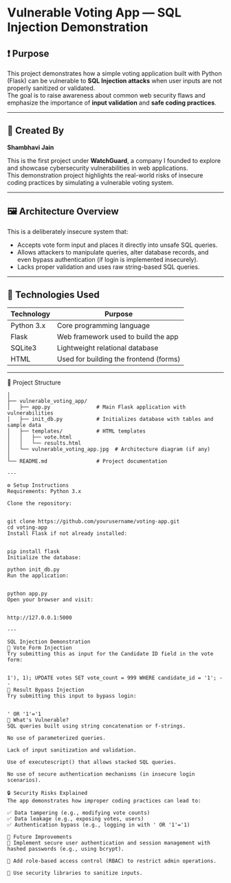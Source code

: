 # Vulnerable Voting App — SQL Injection Demonstration

## ❗ Purpose

This project demonstrates how a simple voting application built with Python (Flask) can be vulnerable to **SQL Injection attacks** when user inputs are not properly sanitized or validated.  
The goal is to raise awareness about common web security flaws and emphasize the importance of **input validation** and **safe coding practices**.

---

## 👤 Created By

**Shambhavi Jain**

This is the first project under **WatchGuard**, a company I founded to explore and showcase cybersecurity vulnerabilities in web applications.  
This demonstration project highlights the real-world risks of insecure coding practices by simulating a vulnerable voting system.

---

## 🖼️ Architecture Overview

This is a deliberately insecure system that:

- Accepts vote form input and places it directly into unsafe SQL queries.
- Allows attackers to manipulate queries, alter database records, and even bypass authentication (if login is implemented insecurely).
- Lacks proper validation and uses raw string-based SQL queries.

---

## 🧰 Technologies Used

| Technology | Purpose                                |
|------------|----------------------------------------|
| Python 3.x | Core programming language              |
| Flask      | Web framework used to build the app    |
| SQLite3    | Lightweight relational database        |
| HTML       | Used for building the frontend (forms) |

---

📁 Project Structure

```plaintext
│
├── vulnerable_voting_app/
│   ├── app.py               # Main Flask application with vulnerabilities
│   ├── init_db.py           # Initializes database with tables and sample data
│   ├── templates/           # HTML templates
│   │   ├── vote.html
│   │   └── results.html
│   └── vulnerable_voting_app.jpg  # Architecture diagram (if any)
│
└── README.md                # Project documentation

---

⚙️ Setup Instructions
Requirements: Python 3.x

Clone the repository:


git clone https://github.com/yourusername/voting-app.git
cd voting-app
Install Flask if not already installed:


pip install flask
Initialize the database:

python init_db.py
Run the application:


python app.py
Open your browser and visit:


http://127.0.0.1:5000

---

SQL Injection Demonstration
📝 Vote Form Injection
Try submitting this as input for the Candidate ID field in the vote form:


1'), 1); UPDATE votes SET vote_count = 999 WHERE candidate_id = '1'; --
🔐 Result Bypass Injection
Try submitting this input to bypass login:


' OR '1'='1
🧱 What's Vulnerable?
SQL queries built using string concatenation or f-strings.

No use of parameterized queries.

Lack of input sanitization and validation.

Use of executescript() that allows stacked SQL queries.

No use of secure authentication mechanisms (in insecure login scenarios).

🔒 Security Risks Explained
The app demonstrates how improper coding practices can lead to:

✅ Data tampering (e.g., modifying vote counts)
✅ Data leakage (e.g., exposing votes, users)
✅ Authentication bypass (e.g., logging in with ' OR '1'='1)

🔮 Future Improvements
🔐 Implement secure user authentication and session management with hashed passwords (e.g., using bcrypt).

👥 Add role-based access control (RBAC) to restrict admin operations.

🧼 Use security libraries to sanitize inputs.

